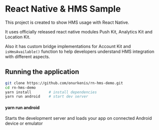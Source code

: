 # React Native & HMS Sample

This project is created to show HMS usage with React Native. 

It uses officially released react native modules Push Kit, Analytics Kit and Location Kit. 

Also it has custom bridge implementations for Account Kit and `isHmsAvailable()` function to help developers understand HMS integration with different aspects.


## Running the application

```sh
git clone https://github.com/onurkenis/rn-hms-demo.git
cd rn-hms-demo
yarn install        # install dependencies
yarn run android    # start dev server
```

#### yarn run android
Starts the development server and loads your app on connected Android device or emulator
